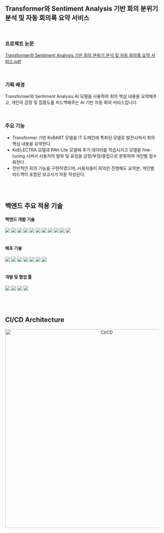 ## **Transformer와 Sentiment Analysis 기반 회의 분위기 분석 및 자동 회의록 요약 서비스**

<br>

### **프로젝트 논문**
[Transformer와 Sentiment Analysis 기반 회의 분위기 분석 및 자동 회의록 요약 서비스.pdf](https://github.com/user-attachments/files/17001064/Transformer.Sentiment.Analysis.pdf)


<br>

### **기획 배경**
Transformer와 Sentiment Analysis AI 모델을 사용하여 회의 핵심 내용을 요약해주고, 개인의 감정 및 집중도를 피드백해주는 AI 기반 자동 회의 서비스입니다.

<br>

### **주요 기능**
- Transformer 기반 KoBART 모델을 IT 도메인에 특화된 모델로 발전시켜서 회의 핵심 내용을 요약한다.
- KoELECTRA 모델과 PAtt-Lite 모델에 추가 데이터를 학습시키고 모델을 fine-tuning 시켜서 사용자의 발화 및 표정을 긍정/부정/중립으로 분류하여 개인별 점수화한다.
- 전반적인 회의 기능을 구현하였으며, 사용자들이 회의만 진행해도 요약본, 개인별 피드백이 포함된 보고서가 자동 작성된다.

<br>



<br>

## **백엔드 주요 적용 기술**

#### **백엔드 개발 기술**

<div>
<img src="https://img.shields.io/badge/java-007396?style=for-the-badge&logo=java&logoColor=white">
<img src="https://img.shields.io/badge/spring boot-6DB33F?style=for-the-badge&logo=springboot&logoColor=green">
<img src="https://img.shields.io/badge/gradle-02303A?style=for-the-badge&logo=gradle&logoColor=white">
<img src="https://img.shields.io/badge/spring data jpa-6DB33F?style=for-the-badge&logo=spring data jpa&logoColor=white">
<img src="https://img.shields.io/badge/spring security-6DB33F?style=for-the-badge&logo=springsecurity&logoColor=green">
<img src="https://img.shields.io/badge/jwt-25A162?style=for-the-badge&logo=jwt&logoColor=black">
<img src="https://img.shields.io/badge/mysql-4479A1?style=for-the-badge&logo=mysql&logoColor=white">
<img src="https://img.shields.io/badge/mongoDB-47A248?style=for-the-badge&logo=mongoDB&logoColor=green">
<img src="https://img.shields.io/badge/junit5-25A162?style=for-the-badge&logo=junit5&logoColor=black">
<img src="https://img.shields.io/badge/webRTC-333333?style=for-the-badge&logo=webRTC&logoColor=white">
<img src="https://img.shields.io/badge/oepnVidu-232F3E?style=for-the-badge&logo=openVidu&logoColor=black">
</div>


<br>


#### **배포 기술**

<div>
<img src="https://img.shields.io/badge/github actions-2088FF?style=for-the-badge&logo=githubactions&logoColor=black">
<img src="https://img.shields.io/badge/docker-2496ED?style=for-the-badge&logo=docker&logoColor=black">
<img src="https://img.shields.io/badge/amazon aws-232F3E?style=for-the-badge&logo=amazonaws&logoColor=white">
<img src="https://img.shields.io/badge/ubuntu-E95420?style=for-the-badge&logo=ubuntu&logoColor=black">
<img src="https://img.shields.io/badge/amazon ec2-FF9900?style=for-the-badge&logo=/amazonec2&logoColor=black">
<img src="https://img.shields.io/badge/amazon rds-527FFF?style=for-the-badge&logo=amazonrds&logoColor=black">
<img src="https://img.shields.io/badge/Atlas-47A248?style=for-the-badge&logo=Atlas&logoColor=green">
</div>

<br>


#### **개발 및 협업 툴**

<div>
<img src="https://img.shields.io/badge/intellij idea-000000?style=for-the-badge&logo=intellijidea&logoColor=white">
<img src="https://img.shields.io/badge/github-181717?style=for-the-badge&logo=github&logoColor=white">
<img src="https://img.shields.io/badge/swagger-85EA2D?style=for-the-badge&logo=swagger&logoColor=green">
<img src="https://img.shields.io/badge/discord-5865F2?style=for-the-badge&logo=discord&logoColor=black">
</div>

<br>
<br>


<br>

## **CI/CD Architecture**
<div align="center">
    <img width="650" alt="CI/CD" src="https://github.com/user-attachments/assets/ba1a791b-6764-4cc6-bf38-37fed16096ca">
</div>
